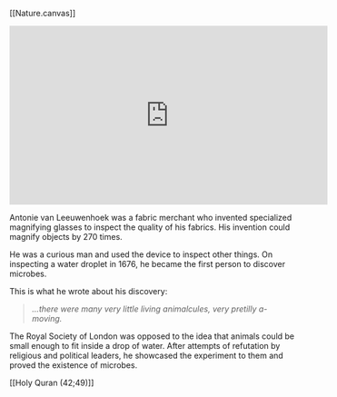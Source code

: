 [[Nature.canvas]]

<iframe width="560" height="315" src="https://www.youtube.com/embed/JTLNXdG-sG4" title="YouTube video player" frameborder="0" allow="accelerometer; autoplay; clipboard-write; encrypted-media; gyroscope; picture-in-picture" allowfullscreen></iframe>

Antonie van Leeuwenhoek was a fabric merchant who invented specialized magnifying glasses to inspect the quality of his fabrics. His invention could magnify objects by 270 times.

He was a curious man and used the device to inspect other things. On inspecting a water droplet in 1676, he became the first person to discover microbes.

This is what he wrote about his discovery:

>*...there were many very little living animalcules, very pretilly a-moving.*

The Royal Society of London was opposed to the idea that animals could be small enough to fit inside a drop of water. After attempts of refutation by religious and political leaders, he showcased the experiment to them and proved the existence of microbes.

[[Holy Quran (42;49)]]